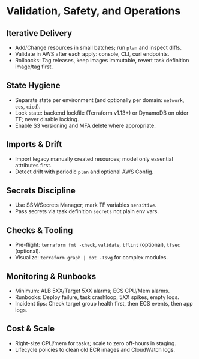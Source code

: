 # Validation, Safety, and Operations

## Iterative Delivery

- Add/Change resources in small batches; run `plan` and inspect diffs.
- Validate in AWS after each apply: console, CLI, curl endpoints.
- Rollbacks: Tag releases, keep images immutable, revert task definition image/tag first.

## State Hygiene

- Separate state per environment (and optionally per domain: `network`, `ecs`, `cicd`).
- Lock state: backend lockfile (Terraform v1.13+) or DynamoDB on older TF; never disable locking.
- Enable S3 versioning and MFA delete where appropriate.

## Imports & Drift

- Import legacy manually created resources; model only essential attributes first.
- Detect drift with periodic `plan` and optional AWS Config.

## Secrets Discipline

- Use SSM/Secrets Manager; mark TF variables `sensitive`.
- Pass secrets via task definition `secrets` not plain env vars.

## Checks & Tooling

- Pre-flight: `terraform fmt -check`, `validate`, `tflint` (optional), `tfsec` (optional).
- Visualize: `terraform graph | dot -Tsvg` for complex modules.

## Monitoring & Runbooks

- Minimum: ALB 5XX/Target 5XX alarms; ECS CPU/Mem alarms.
- Runbooks: Deploy failure, task crashloop, 5XX spikes, empty logs.
- Incident tips: Check target group health first, then ECS events, then app logs.

## Cost & Scale

- Right-size CPU/mem for tasks; scale to zero off-hours in staging.
- Lifecycle policies to clean old ECR images and CloudWatch logs.
